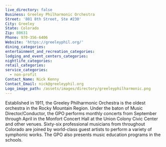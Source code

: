 ```yaml
---
live_directory: false
Business: Greeley Philharmonic Orchestra
Street: '801 8th Street, Ste #230'
City: Greeley
State: Colorado
Zip: 80631
Phone: 970-356-6406
Website: 'https://greeleyphil.org/'
dining_categories:
entertainment_and_recreation_categories:
lodging_and_event_centers_categories:
nightlife_categories:
retail_categories:
service_categories:
  - non-profit
Contact_Name: Nick Kenny
Contact_Email: nick@greeleyphil.org
Logo_image_path: /assets/images/directory/greeleyphilharmonic.png
---
```


Established in 1911, the Greeley Philharmonic Orchestra is the oldest orchestra in the Rocky Mountain Region. Under the baton of Music Director/Conductor, the GPO performs monthly concerts from September through April in the Monfort Concert Hall at the Union Colony Civic Center and other venues. Sixty-six professional musicians from throughout Colorado are joined by world-class guest artists to perform a variety of symphonic works. The GPO also presents music education programs in the schools.